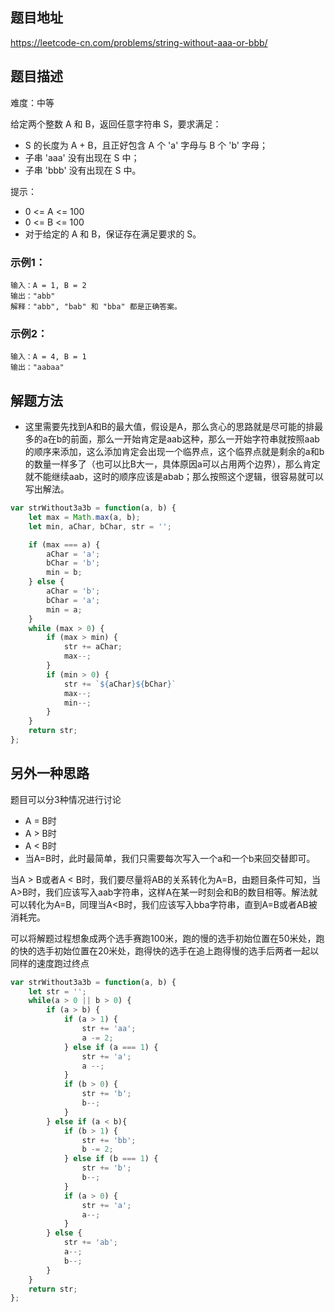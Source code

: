 ## 题目地址

https://leetcode-cn.com/problems/string-without-aaa-or-bbb/

## 题目描述

难度：中等

给定两个整数 A 和 B，返回任意字符串 S，要求满足：
- S 的长度为 A + B，且正好包含 A 个 'a' 字母与 B 个 'b' 字母；
- 子串 'aaa' 没有出现在 S 中；
- 子串 'bbb' 没有出现在 S 中。

提示：
- 0 <= A <= 100
- 0 <= B <= 100
- 对于给定的 A 和 B，保证存在满足要求的 S。

### 示例1：

```
输入：A = 1, B = 2
输出："abb"
解释："abb", "bab" 和 "bba" 都是正确答案。
```

### 示例2：

```
输入：A = 4, B = 1
输出："aabaa"
```

## 解题方法

- 这里需要先找到A和B的最大值，假设是A，那么贪心的思路就是尽可能的排最多的a在b的前面，那么一开始肯定是aab这种，那么一开始字符串就按照aab的顺序来添加，这么添加肯定会出现一个临界点，这个临界点就是剩余的a和b的数量一样多了（也可以比B大一，具体原因a可以占用两个边界），那么肯定就不能继续aab，这时的顺序应该是abab；那么按照这个逻辑，很容易就可以写出解法。

```js
var strWithout3a3b = function(a, b) {
    let max = Math.max(a, b);
    let min, aChar, bChar, str = '';

    if (max === a) {
        aChar = 'a';
        bChar = 'b';
        min = b;
    } else {
        aChar = 'b';
        bChar = 'a';
        min = a;
    }
    while (max > 0) {
        if (max > min) {
            str += aChar;
            max--;
        }
        if (min > 0) {
            str += `${aChar}${bChar}`
            max--;
            min--;
        }
    }
    return str;
};
```

## 另外一种思路

题目可以分3种情况进行讨论

- A = B时
- A > B时
- A < B时
- 当A=B时，此时最简单，我们只需要每次写入一个a和一个b来回交替即可。

当A > B或者A < B时，我们要尽量将AB的关系转化为A=B，由题目条件可知，当A>B时，我们应该写入aab字符串，这样A在某一时刻会和B的数目相等。解法就可以转化为A=B，同理当A<B时，我们应该写入bba字符串，直到A=B或者AB被消耗完。

可以将解题过程想象成两个选手赛跑100米，跑的慢的选手初始位置在50米处，跑的快的选手初始位置在20米处，跑得快的选手在追上跑得慢的选手后两者一起以同样的速度跑过终点

```js
var strWithout3a3b = function(a, b) {
    let str = '';
    while(a > 0 || b > 0) {
        if (a > b) {
            if (a > 1) {
                str += 'aa';
                a -= 2;
            } else if (a === 1) {
                str += 'a';
                a --;
            }
            if (b > 0) {
                str += 'b';
                b--;
            }
        } else if (a < b){
            if (b > 1) {
                str += 'bb';
                b -= 2;
            } else if (b === 1) {
                str += 'b';
                b--;
            }
            if (a > 0) {
                str += 'a';
                a--;
            }
        } else {
            str += 'ab';
            a--;
            b--;
        }
    }
    return str;
};
```
